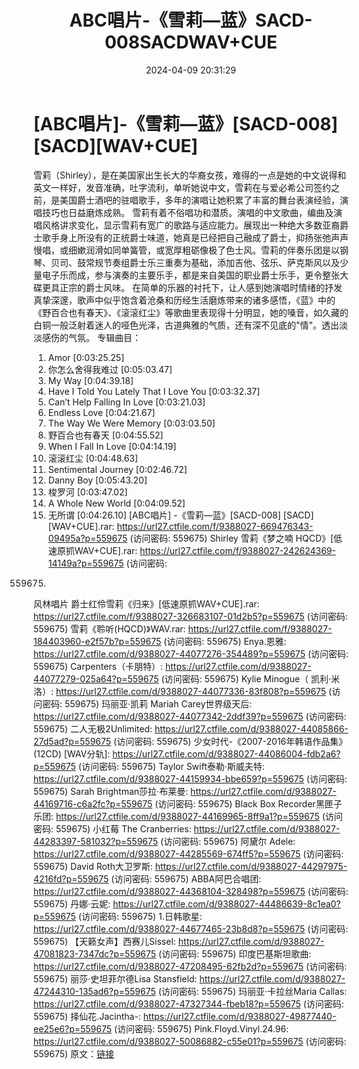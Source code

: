 ﻿---
title: ABC唱片-《雪莉—蓝》SACD-008SACDWAV+CUE
date: 2024-04-09 20:31:29
categories: WAV车载音乐、镜像
tags: 华语中文
---
# [ABC唱片]-《雪莉—蓝》[SACD-008][SACD][WAV+CUE]

雪莉（Shirley），是在美国家出生长大的华裔女孩，难得的一点是她的中文说得和英文一样好，发音准确，吐字流利，单听她说中文，雪莉在与爱必希公司签约之前，是美国爵士酒吧的驻唱歌手，多年的演唱让她积累了丰富的舞台表演经验，演唱技巧也日益磨炼成熟。
雪莉有着不俗唱功和潜质。演唱的中文歌曲，编曲及演唱风格讲求变化，显示雪莉有宽广的歌路与适应能力。展现出一种绝大多数亚裔爵士歌手身上所没有的正统爵士味道，她真是已经把自己融成了爵士，抑扬张弛声声慢唱，或细嫰润滑如同单簧管，或宽厚粗砺像极了色士风。雪莉的伴奏乐团是以钢琴、贝司、鼓常规节奏组爵士乐三重奏为基础，添加吉他、弦乐、萨克斯风以及少量电子乐而成，参与演奏的主要乐手，都是来自美国的职业爵士乐手，更令整张大碟更具正宗的爵士风味。
在简单的乐器的衬托下，让人感到她演唱时情绪的抒发真挚深邃，歌声中似乎饱含着沧桑和历经生活磨炼带来的诸多感悟，《蓝》中的《野百合也有春天》、《滚滚红尘》等歌曲里表现得十分明显，她的嗓音，如久藏的白铜一般泛射着迷人的哑色光泽，古道典雅的气质，还有深不见底的"情"。透出淡淡感伤的气氛。
专辑曲目：
01. Amor [0:03:25.25]
02. 你怎么舍得我难过 [0:05:03.47]
03. My Way [0:04:39.18]
04. Have I Told You Lately That I Love You [0:03:32.37]
05. Can’t Help Falling In Love [0:03:21.03]
06. Endless Love [0:04:21.67]
07. The Way We Were Memory [0:03:03.50]
08. 野百合也有春天 [0:04:55.52]
09. When I Fall In Love [0:04:14.19]
10. 滚滚红尘 [0:04:48.63]
11. Sentimental Journey [0:02:46.72]
12. Danny Boy [0:05:43.20]
13. 梭罗河 [0:03:47.02]
14. A Whole New World [0:04:09.52]
15. 无所谓 [0:04:26.10]
[ABC唱片] -《雪莉—蓝》[SACD-008] [SACD][WAV+CUE].rar: https://url27.ctfile.com/f/9388027-669476343-09495a?p=559675
(访问密码: 559675)
Shirley 雪莉《梦之喃 HQCD》[低速原抓WAV+CUE].rar:
https://url27.ctfile.com/f/9388027-242624369-14149a?p=559675 (访问密码:
559675)
风林唱片 爵士红伶雪莉《归来》[低速原抓WAV+CUE].rar:
https://url27.ctfile.com/f/9388027-326683107-01d2b5?p=559675 (访问密码:
559675)
雪莉《聆听(HQCD)》WAV.rar:
https://url27.ctfile.com/f/9388027-184403960-e2f57b?p=559675 (访问密码:
559675)
Enya.恩雅: https://url27.ctfile.com/d/9388027-44077276-354489?p=559675
(访问密码: 559675)
Carpenters（卡朋特）: https://url27.ctfile.com/d/9388027-44077279-025a64?p=559675
(访问密码: 559675)
Kylie Minogue（ 凯利·米洛）: https://url27.ctfile.com/d/9388027-44077336-83f808?p=559675
(访问密码: 559675)
玛丽亚·凯莉 Mariah Carey世界级天后: https://url27.ctfile.com/d/9388027-44077342-2ddf39?p=559675
(访问密码: 559675)
二人无极2Unlimited: https://url27.ctfile.com/d/9388027-44085866-27d5ad?p=559675
(访问密码: 559675)
少女时代-《2007-2016年韩语作品集》 (12CD) [WAV分轨]: https://url27.ctfile.com/d/9388027-44086004-fdb2a6?p=559675
(访问密码: 559675)
Taylor Swift泰勒·斯威夫特: https://url27.ctfile.com/d/9388027-44159934-bbe659?p=559675
(访问密码: 559675)
Sarah Brightman莎拉·布莱曼: https://url27.ctfile.com/d/9388027-44169716-c6a2fc?p=559675
(访问密码: 559675)
Black Box Recorder黑匣子乐团: https://url27.ctfile.com/d/9388027-44169965-8ff9a1?p=559675
(访问密码: 559675)
小红莓 The Cranberries: https://url27.ctfile.com/d/9388027-44283397-581032?p=559675
(访问密码: 559675)
阿黛尔 Adele: https://url27.ctfile.com/d/9388027-44285569-674ff5?p=559675
(访问密码: 559675)
David Roth大卫罗斯: https://url27.ctfile.com/d/9388027-44297975-4216fd?p=559675
(访问密码: 559675)
ABBA阿巴合唱团: https://url27.ctfile.com/d/9388027-44368104-328498?p=559675
(访问密码: 559675)
丹娜·云妮: https://url27.ctfile.com/d/9388027-44486639-8c1ea0?p=559675
(访问密码: 559675)
1.日韩歌星: https://url27.ctfile.com/d/9388027-44677465-23b8d8?p=559675
(访问密码: 559675)
【天籁女声】西赛儿Sissel: https://url27.ctfile.com/d/9388027-47081823-7347dc?p=559675
(访问密码: 559675)
印度巴基斯坦歌曲: https://url27.ctfile.com/d/9388027-47208495-62fb2d?p=559675
(访问密码: 559675)
丽莎·史坦菲尔德Lisa Stansfield: https://url27.ctfile.com/d/9388027-47244310-135ad6?p=559675
(访问密码: 559675)
玛丽亚·卡拉丝Maria Callas: https://url27.ctfile.com/d/9388027-47327344-fbeb18?p=559675
(访问密码: 559675)
择仙花.Jacintha-: https://url27.ctfile.com/d/9388027-49877440-ee25e6?p=559675
(访问密码: 559675)
Pink.Floyd.Vinyl.24.96: https://url27.ctfile.com/d/9388027-50086882-c55e01?p=559675
(访问密码: 559675)
原文：[链接](https://blog.sina.com.cn/s/blog_1647c7e760103152v.html)